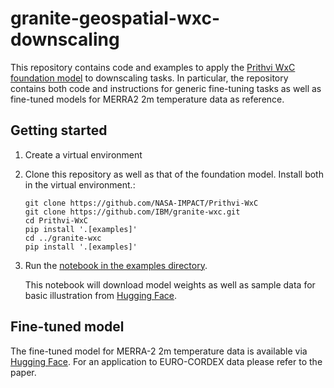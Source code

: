 # granite-geospatial-wxc-downscaling 

This repository contains code and examples to apply the [Prithvi WxC foundation model](https://github.com/NASA-IMPACT/Prithvi-WxC) to downscaling tasks. In particular, the repository contains both code and instructions for generic fine-tuning tasks as well as fine-tuned models for MERRA2 2m temperature data as reference.

## Getting started

1. Create a virtual environment
2. Clone this repository as well as that of the foundation model. Install both in the virtual environment.:
   ```
   git clone https://github.com/NASA-IMPACT/Prithvi-WxC
   git clone https://github.com/IBM/granite-wxc.git
   cd Prithvi-WxC
   pip install '.[examples]'
   cd ../granite-wxc
   pip install '.[examples]'
   ```
3. Run the [notebook in the examples directory](examples/granitewxc_downscaling/notebooks/granitewxc_downscaling_inference.ipynb).

   This notebook will download model weights as well as sample data for basic illustration from [Hugging Face](https://huggingface.co/ibm-granite/granite-geospatial-wxc-downscaling).

## Fine-tuned model

The fine-tuned model for MERRA-2 2m temperature data is available via [Hugging Face](https://huggingface.co/ibm-granite/granite-geospatial-wxc-downscaling). For an application to EURO-CORDEX data please refer to the paper.

